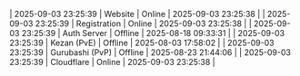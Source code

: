 | 2025-09-03 23:25:39 | Website | Online | 2025-09-03 23:25:38 |
| 2025-09-03 23:25:39 | Registration | Online | 2025-09-03 23:25:38 |
| 2025-09-03 23:25:39 | Auth Server | Offline | 2025-08-18 09:33:31 |
| 2025-09-03 23:25:39 | Kezan (PvE) | Offline | 2025-08-03 17:58:02 |
| 2025-09-03 23:25:39 | Gurubashi (PvP) | Offline | 2025-08-23 21:44:06 |
| 2025-09-03 23:25:39 | Cloudflare | Online | 2025-09-03 23:25:38 |
